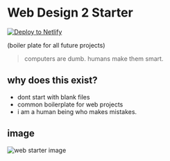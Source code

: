 # Web Design 2 Starter

<a href="https://app.netlify.com/start/deploy?repository=https://github.com/CaelFoster/web2starter">
<img src="https://www.netlify.com/img/deploy/button.svg" alt="Deploy to Netlify"></a>


(boiler plate for all future projects) 

> computers are dumb. humans make them smart.

## why does this exist?

* dont start with blank files
* common boilerplate for web projects
* i am a human being who makes mistakes.

## image

![web starter image](https://files.gitbook.com/v0/b/gitbook-x-prod.appspot.com/o/spaces%2FU0HUZWjoFWylOv4oKdRx%2Fuploads%2FYZ49hTrrqwCSbSApwqq1%2FWeb%202%20Starter.png?alt=media&token=163de608-50f8-4042-926b-b57e45478d69)